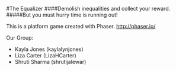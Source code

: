 #The Equalizer
####Demolish inequalities and collect your reward.
#####But you must hurry time is running out!

This is a platform game created with Phaser. 
http://phaser.io/

Our Group:
* Kayla Jones (kaylalynjones)
* Liza Carter (LizaHCarter)
* Shruti Sharma (shrutijalewar)
